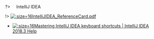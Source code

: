 ?> <img src="https://notes.abelsu7.top/_media/idea.svg" data-origin="https://notes.abelsu7.top/_media/idea.svg" width="16" alt data-no-zoom>IntelliJ IDEA

!> [![](https://notes.abelsu7.top/_media/idea.svg ':size=16')IntelliJIDEA_ReferenceCard.pdf](https://resources.jetbrains.com/storage/products/intellij-idea/docs/IntelliJIDEA_ReferenceCard.pdf)

* [![](https://notes.abelsu7.top/_media/idea.svg ':size=16')Mastering IntelliJ IDEA keyboard shortcuts | IntelliJ IDEA 2018.3 Help](https://www.jetbrains.com/help/idea/mastering-keyboard-shortcuts.html)